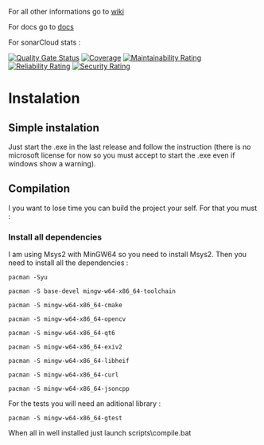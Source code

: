 For all other informations go to [wiki](https://github.com/Eugene-74/Open_Image_Editor/wiki)

For docs go to [docs](https://eugene-74.github.io/Open_Image_Editor/index.html)

For sonarCloud stats :

[![Quality Gate Status](https://sonarcloud.io/api/project_badges/measure?project=Eugene-74_Open_Image_Editor&metric=alert_status)](https://sonarcloud.io/dashboard?id=Eugene-74_Open_Image_Editor)
[![Coverage](https://sonarcloud.io/api/project_badges/measure?project=Eugene-74_Open_Image_Editor&metric=coverage)](https://sonarcloud.io/dashboard?id=Eugene-74_Open_Image_Editor)
[![Maintainability Rating](https://sonarcloud.io/api/project_badges/measure?project=Eugene-74_Open_Image_Editor&metric=sqale_rating)](https://sonarcloud.io/dashboard?id=Eugene-74_Open_Image_Editor)
[![Reliability Rating](https://sonarcloud.io/api/project_badges/measure?project=Eugene-74_Open_Image_Editor&metric=reliability_rating)](https://sonarcloud.io/dashboard?id=Eugene-74_Open_Image_Editor)
[![Security Rating](https://sonarcloud.io/api/project_badges/measure?project=Eugene-74_Open_Image_Editor&metric=security_rating)](https://sonarcloud.io/dashboard?id=Eugene-74_Open_Image_Editor)

# Instalation

## Simple instalation

Just start the .exe in the last release and follow the instruction (there is no microsoft license for now so you must accept to start the .exe even if windows show a warning).

## Compilation

I you want to lose time you can build the project your self. For that you must :

### Install all dependencies

I am using Msys2 with MinGW64 so you need to install Msys2.
Then you need to install all the dependencies :

```
pacman -Syu

pacman -S base-devel mingw-w64-x86_64-toolchain

pacman -S mingw-w64-x86_64-cmake

pacman -S mingw-w64-x86_64-opencv

pacman -S mingw-w64-x86_64-qt6

pacman -S mingw-w64-x86_64-exiv2

pacman -S mingw-w64-x86_64-libheif

pacman -S mingw-w64-x86_64-curl

pacman -S mingw-w64-x86_64-jsoncpp

```

For the tests you will need an aditional library :

```
pacman -S mingw-w64-x86_64-gtest
```

When all in well installed just launch scripts\compile.bat
